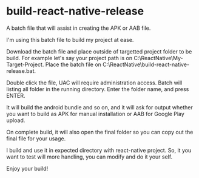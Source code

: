 # build-react-native-release
A batch file that will assist in creating the APK or AAB file.

I'm using this batch file to build my project at ease.

Download the batch file and place outside of targetted project folder to be build. For example let's say your project path is on C:\ReactNative\My-Target-Project. Place the batch file on C:\ReactNative\build-react-native-release.bat.

Double click the file, UAC will require administration access. Batch will listing all folder in the running directory. Enter the folder name, and press ENTER.

It will build the android bundle and so on, and it will ask for output whether you want to build as APK for manual installation or AAB for Google Play upload.

On complete build, it will also open the final folder so you can copy out the final file for your usage.

I build and use it in expected directory with react-native project. So, it you want to test will more handling, you can modify and do it your self.

Enjoy your build!
